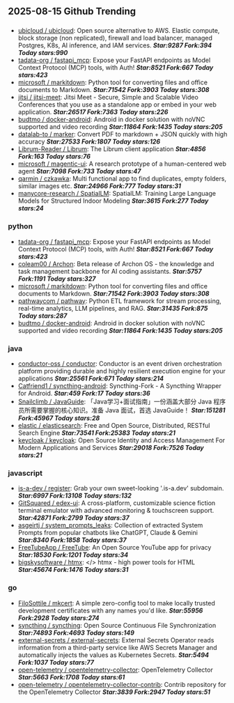 ## 2025-08-15 Github Trending

### 
* [ubicloud / ubicloud](https://github.com/ubicloud/ubicloud): Open source alternative to AWS. Elastic compute, block storage (non replicated), firewall and load balancer, managed Postgres, K8s, AI inference, and IAM services. ***Star:9287 Fork:394 Today stars:990***
* [tadata-org / fastapi_mcp](https://github.com/tadata-org/fastapi_mcp): Expose your FastAPI endpoints as Model Context Protocol (MCP) tools, with Auth! ***Star:8521 Fork:667 Today stars:423***
* [microsoft / markitdown](https://github.com/microsoft/markitdown): Python tool for converting files and office documents to Markdown. ***Star:71542 Fork:3903 Today stars:308***
* [jitsi / jitsi-meet](https://github.com/jitsi/jitsi-meet): Jitsi Meet - Secure, Simple and Scalable Video Conferences that you use as a standalone app or embed in your web application. ***Star:26517 Fork:7363 Today stars:226***
* [budtmo / docker-android](https://github.com/budtmo/docker-android): Android in docker solution with noVNC supported and video recording ***Star:11864 Fork:1435 Today stars:205***
* [datalab-to / marker](https://github.com/datalab-to/marker): Convert PDF to markdown + JSON quickly with high accuracy ***Star:27533 Fork:1807 Today stars:126***
* [Librum-Reader / Librum](https://github.com/Librum-Reader/Librum): The Librum client application ***Star:4856 Fork:163 Today stars:76***
* [microsoft / magentic-ui](https://github.com/microsoft/magentic-ui): A research prototype of a human-centered web agent ***Star:7098 Fork:733 Today stars:47***
* [qarmin / czkawka](https://github.com/qarmin/czkawka): Multi functional app to find duplicates, empty folders, similar images etc. ***Star:24966 Fork:777 Today stars:31***
* [manycore-research / SpatialLM](https://github.com/manycore-research/SpatialLM): SpatialLM: Training Large Language Models for Structured Indoor Modeling ***Star:3615 Fork:277 Today stars:24***

### python
* [tadata-org / fastapi_mcp](https://github.com/tadata-org/fastapi_mcp): Expose your FastAPI endpoints as Model Context Protocol (MCP) tools, with Auth! ***Star:8521 Fork:667 Today stars:423***
* [coleam00 / Archon](https://github.com/coleam00/Archon): Beta release of Archon OS - the knowledge and task management backbone for AI coding assistants. ***Star:5757 Fork:1191 Today stars:327***
* [microsoft / markitdown](https://github.com/microsoft/markitdown): Python tool for converting files and office documents to Markdown. ***Star:71542 Fork:3903 Today stars:308***
* [pathwaycom / pathway](https://github.com/pathwaycom/pathway): Python ETL framework for stream processing, real-time analytics, LLM pipelines, and RAG. ***Star:31435 Fork:875 Today stars:287***
* [budtmo / docker-android](https://github.com/budtmo/docker-android): Android in docker solution with noVNC supported and video recording ***Star:11864 Fork:1435 Today stars:205***

### java
* [conductor-oss / conductor](https://github.com/conductor-oss/conductor): Conductor is an event driven orchestration platform providing durable and highly resilient execution engine for your applications ***Star:25561 Fork:671 Today stars:214***
* [Catfriend1 / syncthing-android](https://github.com/Catfriend1/syncthing-android): Syncthing-Fork - A Syncthing Wrapper for Android. ***Star:459 Fork:17 Today stars:36***
* [Snailclimb / JavaGuide](https://github.com/Snailclimb/JavaGuide): 「Java学习+面试指南」一份涵盖大部分 Java 程序员所需要掌握的核心知识。准备 Java 面试，首选 JavaGuide！ ***Star:151281 Fork:45967 Today stars:28***
* [elastic / elasticsearch](https://github.com/elastic/elasticsearch): Free and Open Source, Distributed, RESTful Search Engine ***Star:73541 Fork:25383 Today stars:21***
* [keycloak / keycloak](https://github.com/keycloak/keycloak): Open Source Identity and Access Management For Modern Applications and Services ***Star:29018 Fork:7526 Today stars:21***

### javascript
* [is-a-dev / register](https://github.com/is-a-dev/register): Grab your own sweet-looking '.is-a.dev' subdomain. ***Star:6997 Fork:13108 Today stars:132***
* [GitSquared / edex-ui](https://github.com/GitSquared/edex-ui): A cross-platform, customizable science fiction terminal emulator with advanced monitoring & touchscreen support. ***Star:42871 Fork:2799 Today stars:37***
* [asgeirtj / system_prompts_leaks](https://github.com/asgeirtj/system_prompts_leaks): Collection of extracted System Prompts from popular chatbots like ChatGPT, Claude & Gemini ***Star:8340 Fork:1858 Today stars:37***
* [FreeTubeApp / FreeTube](https://github.com/FreeTubeApp/FreeTube): An Open Source YouTube app for privacy ***Star:18530 Fork:1201 Today stars:34***
* [bigskysoftware / htmx](https://github.com/bigskysoftware/htmx): </> htmx - high power tools for HTML ***Star:45674 Fork:1476 Today stars:31***

### go
* [FiloSottile / mkcert](https://github.com/FiloSottile/mkcert): A simple zero-config tool to make locally trusted development certificates with any names you'd like. ***Star:55956 Fork:2928 Today stars:274***
* [syncthing / syncthing](https://github.com/syncthing/syncthing): Open Source Continuous File Synchronization ***Star:74893 Fork:4693 Today stars:149***
* [external-secrets / external-secrets](https://github.com/external-secrets/external-secrets): External Secrets Operator reads information from a third-party service like AWS Secrets Manager and automatically injects the values as Kubernetes Secrets. ***Star:5494 Fork:1037 Today stars:77***
* [open-telemetry / opentelemetry-collector](https://github.com/open-telemetry/opentelemetry-collector): OpenTelemetry Collector ***Star:5663 Fork:1708 Today stars:61***
* [open-telemetry / opentelemetry-collector-contrib](https://github.com/open-telemetry/opentelemetry-collector-contrib): Contrib repository for the OpenTelemetry Collector ***Star:3839 Fork:2947 Today stars:51***
